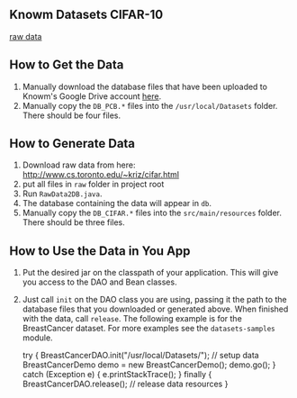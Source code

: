 ## Knowm Datasets CIFAR-10

[raw data](http://www.cs.toronto.edu/~kriz/cifar.html) 

## How to Get the Data

1. Manually download the database files that have been uploaded to Knowm's Google Drive account [here](https://drive.google.com/folderview?id=0ByP7_A9vXm17VXhuZzBrcnNubEE&usp=sharing#list).
1. Manually copy the `DB_PCB.*` files into the `/usr/local/Datasets` folder. There should be four files. 

## How to Generate Data

1. Download raw data from here: http://www.cs.toronto.edu/~kriz/cifar.html
1. put all files in `raw` folder in project root
1. Run `RawData2DB.java`. 
1. The database containing the data will appear in `db`.
1. Manually copy the `DB_CIFAR.*` files into the `src/main/resources` folder. There should be three files. 

## How to Use the Data in You App

1. Put the desired jar on the classpath of your application. This will give you access to the DAO and Bean classes.
1. Just call `init` on the DAO class you are using, passing it the path to the database files that you downloaded or generated above. When finished with the data, call `release`. The following example is for the BreastCancer dataset. For more examples see the `datasets-samples` module. 


    try {
      BreastCancerDAO.init("/usr/local/Datasets/"); // setup data
      BreastCancerDemo demo = new BreastCancerDemo();
      demo.go();
    } catch (Exception e) {
      e.printStackTrace();
    } finally {
      BreastCancerDAO.release(); // release data resources
    }
